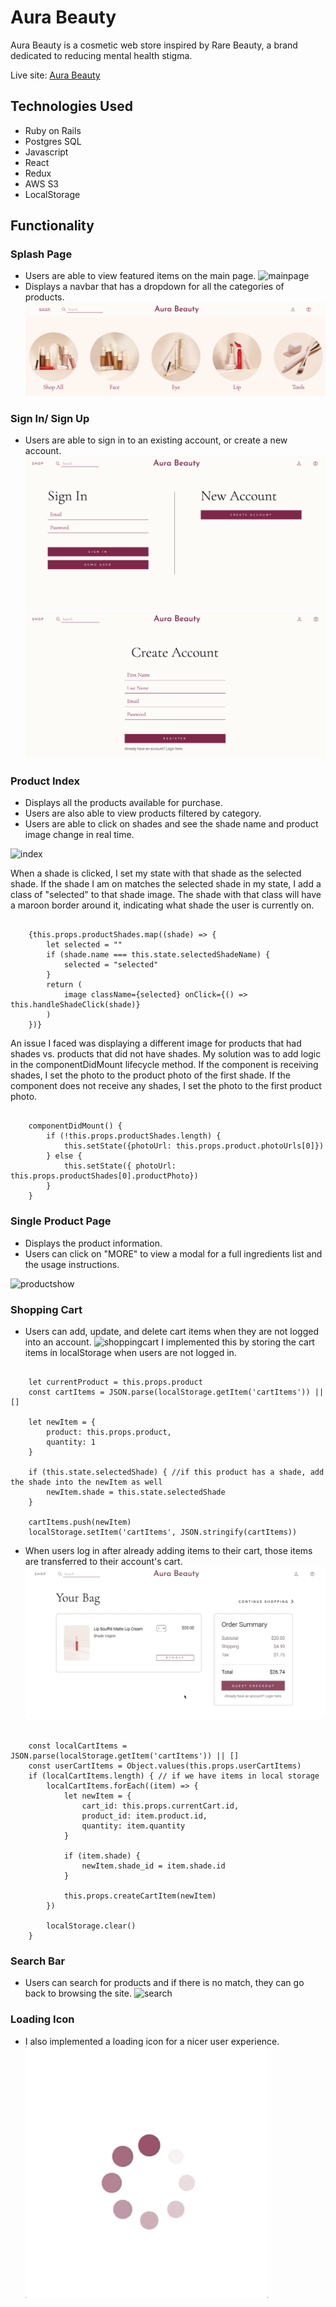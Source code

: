 # Aura Beauty

Aura Beauty is a cosmetic web store inspired by Rare Beauty, a brand dedicated to reducing mental health stigma.

Live site: [Aura Beauty](https://aura-beauty.herokuapp.com/#/)


## Technologies Used

* Ruby on Rails
* Postgres SQL
* Javascript
* React
* Redux
* AWS S3
* LocalStorage

## Functionality

### Splash Page
* Users are able to view featured items on the main page.
![mainpage](./app/assets/images/readme/splash.gif)
* Displays a navbar that has a dropdown for all the categories of products.
![dropdown](./app/assets/images/readme/dropdown.png)


### Sign In/ Sign Up
* Users are able to sign in to an existing account, or create a new account.
![login](./app/assets/images/readme/login.png)
![signup](./app/assets/images/readme/signup.png)


### Product Index
* Displays all the products available for purchase.
* Users are also able to view products filtered by category.
* Users are able to click on shades and see the shade name and product image change in real time.

![index](./app/assets/images/readme/productindex.gif)

When a shade is clicked, I set my state with that shade as the selected shade. If the shade I am on matches the selected shade in my state, I add a class of "selected" to that shade image. The shade with that class will have a maroon border around it, indicating what shade the user is currently on.

<pre><code>
    {this.props.productShades.map((shade) => {
        let selected = ""
        if (shade.name === this.state.selectedShadeName) {
            selected = "selected"
        }
        return (
            image className={selected} onClick={() => this.handleShadeClick(shade)}
        )
    })}
</code></pre>

An issue I faced was displaying a different image for products that had shades vs. products that did not have shades. My solution was to add logic in the componentDidMount lifecycle method. If the component is receiving shades, I set the photo to the product photo of the first shade. If the component does not receive any shades, I set the photo to the first product photo.

<pre><code>
    componentDidMount() {
        if (!this.props.productShades.length) {
            this.setState({photoUrl: this.props.product.photoUrls[0]})
        } else {
            this.setState({ photoUrl: this.props.productShades[0].productPhoto})
        }
    }
</code></pre>


### Single Product Page
* Displays the product information.
* Users can click on "MORE" to view a modal for a full ingredients list and the usage instructions.

![productshow](./app/assets/images/readme/productshow.gif)

### Shopping Cart
* Users can add, update, and delete cart items when they are not logged into an account.
![shoppingcart](./app/assets/images/readme/localcart.gif)
    I implemented this by storing the cart items in localStorage when users are not logged in. 
<pre><code>
    let currentProduct = this.props.product
    const cartItems = JSON.parse(localStorage.getItem('cartItems')) || []

    let newItem = {
        product: this.props.product,
        quantity: 1
    }

    if (this.state.selectedShade) { //if this product has a shade, add the shade into the newItem as well
        newItem.shade = this.state.selectedShade
    }

    cartItems.push(newItem)
    localStorage.setItem('cartItems', JSON.stringify(cartItems))
</code></pre>

* When users log in after already adding items to their cart, those items are transferred to their account's cart.
![localtousercart](./app/assets/images/readme/localtodemocart.gif)
<pre><code>
    const localCartItems = JSON.parse(localStorage.getItem('cartItems')) || []
    const userCartItems = Object.values(this.props.userCartItems)
    if (localCartItems.length) { // if we have items in local storage
        localCartItems.forEach((item) => {              
            let newItem = {
                cart_id: this.props.currentCart.id,
                product_id: item.product.id,
                quantity: item.quantity
            }

            if (item.shade) {
                newItem.shade_id = item.shade.id
            }

            this.props.createCartItem(newItem)
        })

        localStorage.clear()
    }
</code></pre>

### Search Bar
* Users can search for products and if there is no match, they can go back to browsing the site.
![search](./app/assets/images/readme/search.gif)

### Loading Icon
* I also implemented a loading icon for a nicer user experience.
![loadingicon](./app/assets/images/readme/loading.gif)
